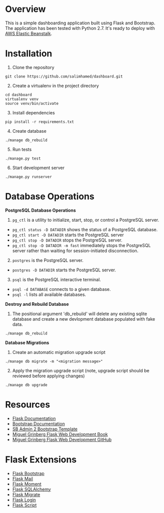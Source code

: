 # Overview

This is a simple dashboarding application built using Flask and Bootstrap.  The application has been tested with Python 2.7. It's ready to deploy with [AWS Elastic Beanstalk](http://aws.amazon.com/elasticbeanstalk/).

# Installation

1. Clone the repository

  ```
  git clone https://github.com/salimhamed/dashboard.git
  ```

2. Create a virtualenv in the project directory

  ```
  cd dashboard
  virtualenv venv
  source venv/bin/activate
  ```

3. Install dependencies

  ```
  pip install -r requirements.txt
  ```

4. Create database

  ```
  ./manage db_rebuild
  ```

5. Run tests

  ```
  ./manage.py test
  ```

6. Start development server

  ```
  ./manage.py runserver
  ```

# Database Operations

**PostgreSQL Database Operations**

1. `pg_ctl` is a utility to initialize, start, stop, or control a PostgreSQL server.
  * `pg_ctl status -D DATADIR` shows the status of a PostgreSQL database.
  * `pg_ctl start -D DATADIR` starts the PostgreSQL server
  * `pg_ctl stop -D DATADIR` stops the PostgreSQL server.
  * `pg_ctl stop -D DATADIR -m fast` immediately stops the PostgreSQL server rather than waiting for session-initiated disconnection.
2. `postgres` is the PostgreSQL server.
  * `postgres -D DATADIR` starts the PostgreSQL server.
3. `psql` is the PostgreSQL interactive terminal.
  * `psql -d DATABASE` connects to a given database.
  * `psql -l` lists all available databases.

**Destroy and Rebuild Database**

1. The positional argument 'db_rebuild' will delete any existing sqlite database and create a new devlopment database populated with fake data.

  ```
  ./manage db_rebuild
  ```

**Database Migrations**

1. Create an automatic migration upgrade script

  ```
  ./manage db migrate -m "<migration message>"
  ```

2. Apply the migration upgrade script (note, upgrade script should be reviewed before applying changes)

  ```
  ./manage db upgrade
  ```

# Resources

* [Flask Documentation](http://flask.pocoo.org/)
* [Bootstrap Documentation](http://getbootstrap.com/)
* [SB Admin 2 Bootstrap Template](http://startbootstrap.com/template-overviews/sb-admin-2/)
* [Miguel Grinberg Flask Web Development Book](http://www.flaskbook.com/)
* [Miguel Grinberg Flask Web Development GitHub](https://github.com/miguelgrinberg/flasky)

# Flask Extensions
* [Flask Bootstrap](http://pythonhosted.org/Flask-Bootstrap/)
* [Flask Mail](https://pythonhosted.org/Flask-Mail/)
* [Flask Moment](https://github.com/miguelgrinberg/flask-moment/)
* [Flask SQLAlchemy](https://pythonhosted.org/Flask-SQLAlchemy/)
* [Flask Migrate](https://flask-migrate.readthedocs.org/en/latest/)
* [Flask Login](https://flask-login.readthedocs.org/en/latest/)
* [Flask Script](http://flask-script.readthedocs.org/en/latest/)
